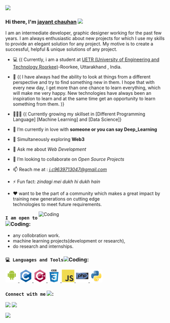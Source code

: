 ![](https://wallpaper.dog/large/5565224.jpg)


### Hi there, I'm [jayant chauhan](https://www.linkedin.com/in/jayant-chauhan-282358227/) <img src="https://github.com/TheDudeThatCode/TheDudeThatCode/blob/master/Assets/Hi.gif" width="29px"> 

I am an intermediate developer, graphic designer working for the past few years. I am always enthusiastic about new projects for which I use my skills to provide an elegant solution for any project. My motive is to create a successful, helpful & unique solutions of any project.


- 💻 {( Currently, i am a student at [UETR (University of Engineering and Technology Roorkee)](https://www.uetr.ac.in/)-Roorkee, Uttarakhand , India.
- 🧑‍ {( I have always had the ability to look at things from a different perspective and try to find something new in them. I hope that with every new day, I get more than one chance to learn everything, which will make me very happy. New technologies have always been an inspiration to learn and at the same time get an opportunity to learn something from them. )}
- 👨🏽‍💻 {( Currently growing my skillset in [Different Programming Language] [Machine Learning] and [Data Science]}



- 🌱 I’m currently in love with <b> someone or you can say Deep_Learning</b>
- 🔭 Simultaneously exploring <b>Web3</b>
- 💬 Ask me about *Web Development* 
- 👯 I’m looking to collaborate on *Open Source Projects*
- 📫 Reach me at : *j.c9639713047@gmail.com*
- ⚡ Fun fact:   *zindagi mei dukh hi dukh hain*
- ❤️ want to be the part of a  community which makes a great impact by training new generations on cutting edge \
technologies to meet future requirements.</br>
<img align="right" alt="Coding" width="400" src="https://wallpapercave.com/wp/wp5331507.jpg">



 ### `I am open to`<img  alt="Coding" width="50" src="https://user-images.githubusercontent.com/71630336/167283483-1b2b2630-f02a-487b-823a-839d3739452a.gif">:


- any collobration work.
- machine learning projects(development or research),
- do research and  internships.
   
### `💻 Languages and Tools`<img  alt="Coding" width="35" src="https://user-images.githubusercontent.com/71630336/167283646-f631f134-0457-4760-a2e8-5801d4c6a915.gif">:   
   
<p align="left"> <a href="https://developer.android.com" target="_blank"> <img src="https://raw.githubusercontent.com/devicons/devicon/master/icons/android/android-original-wordmark.svg" alt="android" width="40" height="40"/> </a> <a href="https://getbootstrap.com" target="_blank"> <img src="https://raw.githubusercontent.com/devicons/devicon/master/icons/c/c-original.svg" alt="c" width="40" height="40"/> </a> <a href="https://www.w3schools.com/cpp/" target="_blank"> <img src="https://raw.githubusercontent.com/devicons/devicon/master/icons/cplusplus/cplusplus-original.svg" alt="cplusplus" width="40" height="40"/> </a> <a href="https://www.w3schools.com/cs/" target="_blank"> <img src="https://raw.githubusercontent.com/devicons/devicon/master/icons/css3/css3-original-wordmark.svg" alt="css3" width="40" height="40"/> </a> <a href="https://dotnet.microsoft.com/" target="_blank">  </a>
<a href="https://developer.mozilla.org/en-US/docs/Web/JavaScript" target="_blank"> <img src="https://raw.githubusercontent.com/devicons/devicon/master/icons/javascript/javascript-original.svg" alt="javascript" width="40" height="40"/> </a>
 <a href="https://www.php.net" target="_blank"> <img src="https://raw.githubusercontent.com/devicons/devicon/master/icons/php/php-original.svg" alt="php" width="40" height="40"/> </a> 
 <a href="https://www.python.org" target="_blank"> <img src="https://raw.githubusercontent.com/devicons/devicon/master/icons/python/python-original.svg" alt="python" width="40" height="40"/> </a> 
</p>


   ### `Connect with me` <img src="https://github.com/TheDudeThatCode/TheDudeThatCode/blob/master/Assets/Handshake.gif" height="32px">:

<p align = "center">

[<img src ="https://img.shields.io/badge/website-%23.svg?&style=for-the-badge&logo=www&logoColor=white%22&color=black">](https://github.com/Jayant7579)
[<img src="https://img.shields.io/badge/linkedin-%230077B5.svg?&style=for-the-badge&logo=linkedin&logoColor=white" />](https://www.linkedin.com/in/jayant-chauhan-282358227/)

[<img src="https://img.shields.io/badge/Instagram-E4405F?style=for-the-badge&logo=instagram&logoColor=white" />](https://www.instagram.com/jayant._.chauhan/?hl=en)
</p>
<!--
